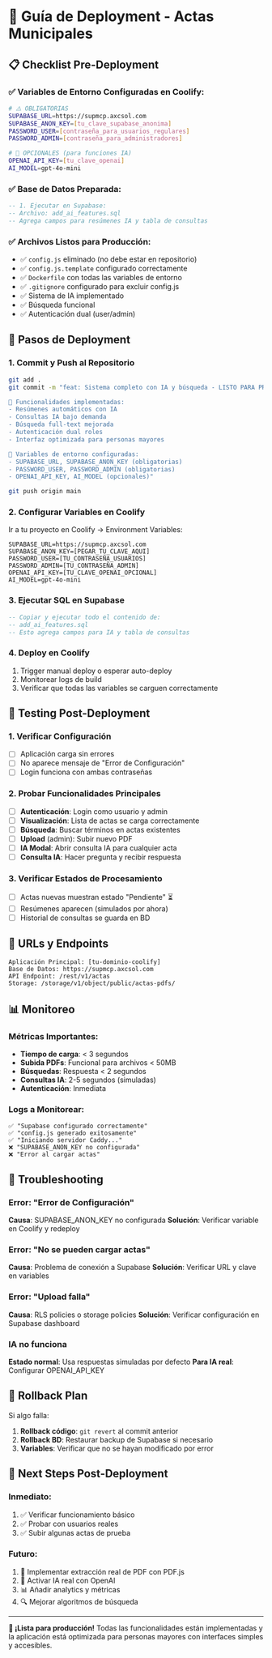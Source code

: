 # 🚀 Guía de Deployment - Actas Municipales

## 📋 Checklist Pre-Deployment

### ✅ Variables de Entorno Configuradas en Coolify:

```bash
# ⚠️ OBLIGATORIAS
SUPABASE_URL=https://supmcp.axcsol.com
SUPABASE_ANON_KEY=[tu_clave_supabase_anonima]
PASSWORD_USER=[contraseña_para_usuarios_regulares]
PASSWORD_ADMIN=[contraseña_para_administradores]

# 🤖 OPCIONALES (para funciones IA)
OPENAI_API_KEY=[tu_clave_openai]
AI_MODEL=gpt-4o-mini
```

### ✅ Base de Datos Preparada:

```sql
-- 1. Ejecutar en Supabase:
-- Archivo: add_ai_features.sql
-- Agrega campos para resúmenes IA y tabla de consultas
```

### ✅ Archivos Listos para Producción:

- ✅ `config.js` eliminado (no debe estar en repositorio)
- ✅ `config.js.template` configurado correctamente
- ✅ `Dockerfile` con todas las variables de entorno
- ✅ `.gitignore` configurado para excluir config.js
- ✅ Sistema de IA implementado
- ✅ Búsqueda funcional
- ✅ Autenticación dual (user/admin)

## 🚀 Pasos de Deployment

### 1. **Commit y Push al Repositorio**

```bash
git add .
git commit -m "feat: Sistema completo con IA y búsqueda - LISTO PARA PRODUCCIÓN

🚀 Funcionalidades implementadas:
- Resúmenes automáticos con IA
- Consultas IA bajo demanda  
- Búsqueda full-text mejorada
- Autenticación dual roles
- Interfaz optimizada para personas mayores

🔧 Variables de entorno configuradas:
- SUPABASE_URL, SUPABASE_ANON_KEY (obligatorias)
- PASSWORD_USER, PASSWORD_ADMIN (obligatorias)
- OPENAI_API_KEY, AI_MODEL (opcionales)"

git push origin main
```

### 2. **Configurar Variables en Coolify**

Ir a tu proyecto en Coolify → Environment Variables:

```
SUPABASE_URL=https://supmcp.axcsol.com
SUPABASE_ANON_KEY=[PEGAR_TU_CLAVE_AQUI]
PASSWORD_USER=[TU_CONTRASEÑA_USUARIOS]
PASSWORD_ADMIN=[TU_CONTRASEÑA_ADMIN]
OPENAI_API_KEY=[TU_CLAVE_OPENAI_OPCIONAL]
AI_MODEL=gpt-4o-mini
```

### 3. **Ejecutar SQL en Supabase**

```sql
-- Copiar y ejecutar todo el contenido de:
-- add_ai_features.sql
-- Esto agrega campos para IA y tabla de consultas
```

### 4. **Deploy en Coolify**

1. Trigger manual deploy o esperar auto-deploy
2. Monitorear logs de build
3. Verificar que todas las variables se carguen correctamente

## 🧪 Testing Post-Deployment

### 1. **Verificar Configuración**
- [ ] Aplicación carga sin errores
- [ ] No aparece mensaje de "Error de Configuración"
- [ ] Login funciona con ambas contraseñas

### 2. **Probar Funcionalidades Principales**
- [ ] **Autenticación**: Login como usuario y admin
- [ ] **Visualización**: Lista de actas se carga correctamente
- [ ] **Búsqueda**: Buscar términos en actas existentes
- [ ] **Upload** (admin): Subir nuevo PDF
- [ ] **IA Modal**: Abrir consulta IA para cualquier acta
- [ ] **Consulta IA**: Hacer pregunta y recibir respuesta

### 3. **Verificar Estados de Procesamiento**
- [ ] Actas nuevas muestran estado "Pendiente" ⏳
- [ ] Resúmenes aparecen (simulados por ahora)
- [ ] Historial de consultas se guarda en BD

## 🎯 URLs y Endpoints

```
Aplicación Principal: [tu-dominio-coolify]
Base de Datos: https://supmcp.axcsol.com
API Endpoint: /rest/v1/actas
Storage: /storage/v1/object/public/actas-pdfs/
```

## 📊 Monitoreo

### Métricas Importantes:
- **Tiempo de carga**: < 3 segundos
- **Subida PDFs**: Funcional para archivos < 50MB
- **Búsquedas**: Respuesta < 2 segundos
- **Consultas IA**: 2-5 segundos (simuladas)
- **Autenticación**: Inmediata

### Logs a Monitorear:
```
✅ "Supabase configurado correctamente"
✅ "config.js generado exitosamente"
✅ "Iniciando servidor Caddy..."
❌ "SUPABASE_ANON_KEY no configurada"
❌ "Error al cargar actas"
```

## 🚨 Troubleshooting

### Error: "Error de Configuración"
**Causa**: SUPABASE_ANON_KEY no configurada
**Solución**: Verificar variable en Coolify y redeploy

### Error: "No se pueden cargar actas"
**Causa**: Problema de conexión a Supabase
**Solución**: Verificar URL y clave en variables

### Error: "Upload falla"
**Causa**: RLS policies o storage policies
**Solución**: Verificar configuración en Supabase dashboard

### IA no funciona
**Estado normal**: Usa respuestas simuladas por defecto
**Para IA real**: Configurar OPENAI_API_KEY

## 🔄 Rollback Plan

Si algo falla:

1. **Rollback código**: `git revert` al commit anterior
2. **Rollback BD**: Restaurar backup de Supabase si necesario
3. **Variables**: Verificar que no se hayan modificado por error

## 🚀 Next Steps Post-Deployment

### Inmediato:
1. ✅ Verificar funcionamiento básico
2. ✅ Probar con usuarios reales
3. ✅ Subir algunas actas de prueba

### Futuro:
1. 🤖 Implementar extracción real de PDF con PDF.js
2. 🤖 Activar IA real con OpenAI
3. 📊 Añadir analytics y métricas
4. 🔍 Mejorar algoritmos de búsqueda

---

**🎉 ¡Lista para producción!** 
Todas las funcionalidades están implementadas y la aplicación está optimizada para personas mayores con interfaces simples y accesibles.
